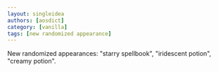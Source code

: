 ```yaml
---
layout: singleidea
authors: [aosdict]
category: [vanilla]
tags: [new randomized appearance]
---
```

New randomized appearances: "starry spellbook", "iridescent potion", "creamy potion".
